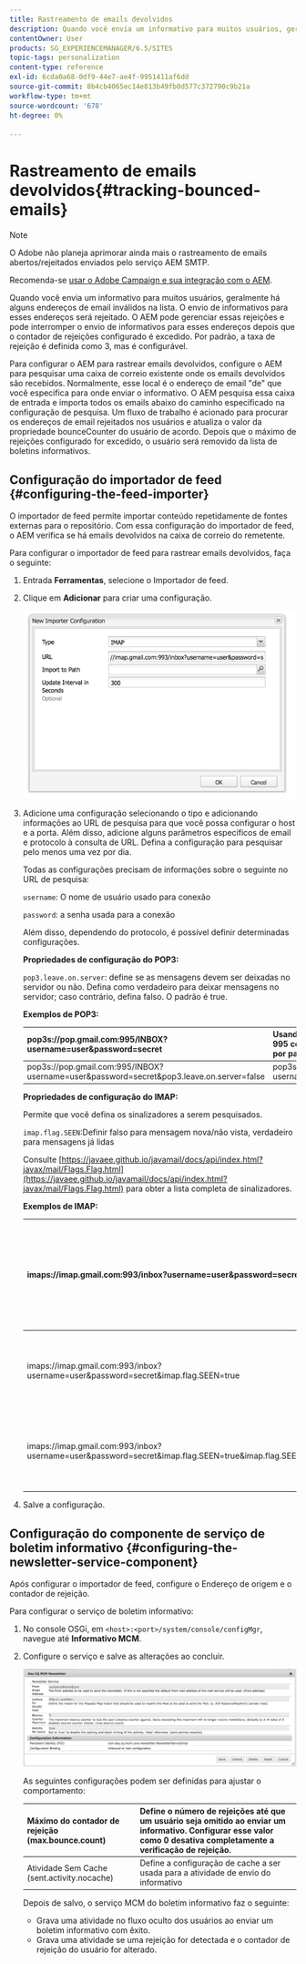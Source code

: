 ```yaml
---
title: Rastreamento de emails devolvidos
description: Quando você envia um informativo para muitos usuários, geralmente há alguns endereços de email inválidos na lista. O envio de informativos para esses endereços será rejeitado. O AEM pode gerenciar essas rejeições e pode interromper o envio de informativos para esses endereços depois que o contador de rejeições configurado é excedido.
contentOwner: User
products: SG_EXPERIENCEMANAGER/6.5/SITES
topic-tags: personalization
content-type: reference
exl-id: 6cda0a68-0df9-44e7-ae4f-9951411af6dd
source-git-commit: 8b4cb4065ec14e813b49fb0d577c372790c9b21a
workflow-type: tm+mt
source-wordcount: '678'
ht-degree: 0%

---
```


# Rastreamento de emails devolvidos{#tracking-bounced-emails}

>[!NOTE]
>
>O Adobe não planeja aprimorar ainda mais o rastreamento de emails abertos/rejeitados enviados pelo serviço AEM SMTP.
>
>Recomenda-se [usar o Adobe Campaign e sua integração com o AEM](/help/sites-administering/campaign.md).

Quando você envia um informativo para muitos usuários, geralmente há alguns endereços de email inválidos na lista. O envio de informativos para esses endereços será rejeitado. O AEM pode gerenciar essas rejeições e pode interromper o envio de informativos para esses endereços depois que o contador de rejeições configurado é excedido. Por padrão, a taxa de rejeição é definida como 3, mas é configurável.

Para configurar o AEM para rastrear emails devolvidos, configure o AEM para pesquisar uma caixa de correio existente onde os emails devolvidos são recebidos. Normalmente, esse local é o endereço de email &quot;de&quot; que você especifica para onde enviar o informativo. O AEM pesquisa essa caixa de entrada e importa todos os emails abaixo do caminho especificado na configuração de pesquisa. Um fluxo de trabalho é acionado para procurar os endereços de email rejeitados nos usuários e atualiza o valor da propriedade bounceCounter do usuário de acordo. Depois que o máximo de rejeições configurado for excedido, o usuário será removido da lista de boletins informativos.

## Configuração do importador de feed {#configuring-the-feed-importer}

O importador de feed permite importar conteúdo repetidamente de fontes externas para o repositório. Com essa configuração do importador de feed, o AEM verifica se há emails devolvidos na caixa de correio do remetente.

Para configurar o importador de feed para rastrear emails devolvidos, faça o seguinte:

1. Entrada **Ferramentas**, selecione o Importador de feed.

1. Clique em **Adicionar** para criar uma configuração.

   ![chlimage_1](assets/chlimage_1a.png)

1. Adicione uma configuração selecionando o tipo e adicionando informações ao URL de pesquisa para que você possa configurar o host e a porta. Além disso, adicione alguns parâmetros específicos de email e protocolo à consulta de URL. Defina a configuração para pesquisar pelo menos uma vez por dia.

   Todas as configurações precisam de informações sobre o seguinte no URL de pesquisa:

   `username`: O nome de usuário usado para conexão

   `password`: a senha usada para a conexão

   Além disso, dependendo do protocolo, é possível definir determinadas configurações.

   **Propriedades de configuração do POP3:**

   `pop3.leave.on.server`: define se as mensagens devem ser deixadas no servidor ou não. Defina como verdadeiro para deixar mensagens no servidor; caso contrário, defina falso. O padrão é true.

   **Exemplos de POP3:**

   | pop3s://pop.gmail.com:995/INBOX?username=user&amp;password=secret | Usando pop3 sobre SSL para conectar ao GMail na porta 995 com usuário/segredo, deixando mensagens no servidor por padrão |
   |---|---|
   | pop3s://pop.gmail.com:995/INBOX?username=user&amp;password=secret&amp;pop3.leave.on.server=false | pop3s://pop.gmail.com:995/INBOX?username=user&amp;password=secret&amp;pop3.leave.on.server=false |

   **Propriedades de configuração do IMAP:**

   Permite que você defina os sinalizadores a serem pesquisados.

   `imap.flag.SEEN`:Definir falso para mensagem nova/não vista, verdadeiro para mensagens já lidas

   Consulte [https://javaee.github.io/javamail/docs/api/index.html?javax/mail/Flags.Flag.html](https://javaee.github.io/javamail/docs/api/index.html?javax/mail/Flags.Flag.html) para obter a lista completa de sinalizadores.

   **Exemplos de IMAP:**

   | imaps://imap.gmail.com:993/inbox?username=user&amp;password=secret | Usando IMAP sobre SSL para conectar ao GMail na porta 993 com usuário/segredo. Recebendo novas mensagens somente por padrão. |
   |---|---|
   | imaps://imap.gmail.com:993/inbox?username=user&amp;password=secret&amp;imap.flag.SEEN=true | Usando IMAP sobre SSL para conectar ao GMail 993 com usuário/segredo, obtendo apenas a mensagem já vista. |
   | imaps://imap.gmail.com:993/inbox?username=user&amp;password=secret&amp;imap.flag.SEEN=true&amp;imap.flag.SEEN=false | Usando IMAP sobre SSL para conectar ao GMail 993 com usuário/segredo, obtendo mensagens já lidas OU novas. |

1. Salve a configuração.

## Configuração do componente de serviço de boletim informativo {#configuring-the-newsletter-service-component}

Após configurar o importador de feed, configure o Endereço de origem e o contador de rejeição.

Para configurar o serviço de boletim informativo:

1. No console OSGi, em `<host>:<port>/system/console/configMgr`, navegue até **Informativo MCM**.

1. Configure o serviço e salve as alterações ao concluir.

   ![chlimage_1-1](assets/chlimage_1-1a.png)

   As seguintes configurações podem ser definidas para ajustar o comportamento:

   | Máximo do contador de rejeição (max.bounce.count) | Define o número de rejeições até que um usuário seja omitido ao enviar um informativo. Configurar esse valor como 0 desativa completamente a verificação de rejeição. |
   |---|---|
   | Atividade Sem Cache (sent.activity.nocache) | Define a configuração de cache a ser usada para a atividade de envio do informativo |

   Depois de salvo, o serviço MCM do boletim informativo faz o seguinte:

   * Grava uma atividade no fluxo oculto dos usuários ao enviar um boletim informativo com êxito.
   * Grava uma atividade se uma rejeição for detectada e o contador de rejeição do usuário for alterado.

